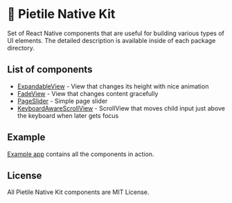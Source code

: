 # 🥧 Pietile Native Kit

Set of React Native components that are useful for building various types of UI elements. The detailed
description is available inside of each package directory.

## List of components

- [ExpandableView](/packages/expandable-view) - View that changes its height with nice animation
- [FadeView](/packages/fade-view) - View that changes content gracefully
- [PageSlider](/packages/page-slider) - Simple page slider
- [KeyboardAwareScrollView](/packages/keyboard-aware-srollview) - ScrollView that moves child input just above the keyboard when later gets focus

## Example

[Example app](/example) contains all the components in action.

## License

All Pietile Native Kit components are MIT License.
